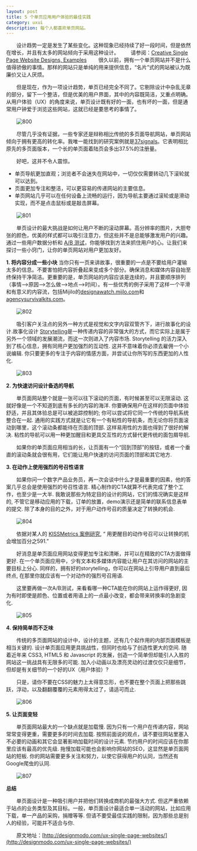 ```yaml
---
layout: post
title: 5 个单页应用用户体验的最佳实践 
category: uxui
description: 每个人都喜欢单页网站。
---
```

　　设计趋势一定是发生了某些变化。这种现象已经持续了好一段时间，但是依然在增长，并且有太多的网站倾向于采用这种设计。
　　请参阅：[Creative Single Page Website Designs, Examples](http://designmodo.com/single-page-websites-examples/)
　　很久以前，拥有一个单页网站并不是什么值得骄傲的事情。那样的网站只是单纯的用来提供信息，“名片”式的网站被认为既廉价又让人厌烦。

　　但是现在，作为一项设计趋势，单页已经完全不同了。它剔除设计中杂乱无章的部分，留下一个整洁，但是优美的用户界面，其中的内容既简洁，又重点明确。从用户体验（UX）的角度来说，单页设计既有好的一面，也有坏的一面，但是通常用户钟爱于浏览这些网站，这就已经是要思考的事情了。

　　![800](/assets/img/800.jpg)

　　尽管几乎没有证据，一些专家还是辩称相比传统的多页面导航网站，单页网站倾向于拥有更高的转化率。我唯一能找到的研究案例就是[37signals](http://signalvnoise.com/posts/2977-behind-the-scenes-highrise-marketing-site-ab-testing-part-1)。它表明相比原先的多页面版本，一个长的单页面着陆页会多出37.5%的注册量。

　　好吧，这并不令人震惊。

+ 单页导航更加直观；浏览者不会迷失在网站中，一切仅仅需要转动几下滚轮就可以达到。
+ 页面更加专注和整洁，可以更容易的传递网站的主要信息。
+ 单页网站几乎可以在任何设备上流畅的运行，因为导航主要通过滚轮或是滑动实现，而不是点击鼠标或是敲击屏幕。

　　![801](/assets/img/801.jpg)

　　单页设计的最大挑战是如何让用户不断的滚动屏幕。高分辨率的图片，大胆夸张的颜色，优美的样式都可以吸引注意力，但这些并不是总能够激发用户的兴趣。通过一些用户数据分析和 [A/B 测试](http://designmodo.com/ab-testing-google-analytics/)，你能够找到方法来抓住用户的心。让我们来探讨一些小窍门，让你的单页网站对用户更加友好。

**1. 将内容分成一些小块**
当你只有一页来讲故事，很重要的一点是不要给用户灌输太多的信息。不要害怕把内容折叠起来变成多个部分。确保消息和媒体内容自始至终保持干净简洁。更重要的是，单页网站的内容应该是连续的，并且要顺序排列（事情—>原因—>怎么做—>地点—>时间）。有一些优秀的例子采用了这样一个平滑和有意义的内容流，包括Mijilo的[designawatch.mijlo.com](http://designawatch.mijlo.com/)和[agencysurvivalkits.com](http://agencysurvivalkits.com/)。

　　![802](/assets/img/802.jpg)

　　吸引客户关注点的另外一种方式是视觉和文字内容双管齐下，进行故事化的设计.故事化设计 [Storytelling](http://blog.bufferapp.com/power-of-story)是一种传递内容的非常强大的方式，而它实际上是属于另外一个领域的发展潮流，而这一次则进入了内容市场. Storytelling 的活力深入到了核心信息，拥有同用户更加强烈的互动性. 这并不意味着你必须去雇佣一个小说编辑. 你只要更多的专注于内容的情感方面，并尝试让你所写的东西更加的人性化.

　　![803](/assets/img/803.jpg)

**2. 为快速访问设计备选的导航**

　　单页面网站整个就是一张可以往下滚动的页面，有时候甚至可以无限滚动. 这就好像是一个不知道到底有多长的内容的海洋. 你要确保用户在这样的页面中体验舒适，并且其体验总是可以被追踪控制的; 你可以尝试将它同一个传统的导航系统整合在一起. 通用的实践方式就是让它有一个有粘性的导航条，而无论你将页面滚动到哪里，这个滚动条都能待在页面的顶部. 这样易用性的方面也得到了很好的解决. 粘性的导航可以用一种更加醒目和更具交互性的方式替代更传统的面包屑导航.

　　如果你的单页面应用相当的长，让页面有一个“回到顶部”的按钮，或者一个垂直的滚动条就会很有用，它们能让用户快速的访问页面的顶部和其它地方.

**3. 在动作上使用强烈的号召性语言**

　　如果你问一个数字产品业务员，再一次会谈中什么才是最重要的因素，他的答案几乎总会是使用强烈的号召性语言. 精心制作的CTA就算不代表完成了整个工作，也至少是一大半. 我敢说那些为特定目的设计的网站，它们的情况确实是这样的, 不管它是移动应用的下载，订单的放置，demo演示还是简单的联系信息表单的提交. 除了本身的目的之外，对于用户动作号召的质量决定了转换的机会.

　　![804](/assets/img/804.jpg)
	
　　依据对某人的  [KISSMetrics 案例研究](http://blog.kissmetrics.com/100-conversion-optimization-case-studies/), “ 用更醒目的动作号召可以让转换的机会增加百分之591.”

　　好消息是单页面应用网站变得更加专注和清晰，并可以在精致的CTA方面做得更好. 在一个单页面应用中，少有文本和多媒体内容能让用户在其访问的网站的主要目标上分心. 同样的，拥有好的storytelling，你可以在网站上引导用户直到最后终点, 在那里你就应该有一个对动作的强烈号召用语.

　　这里要再做一次A/B测试，来看看哪一种CTA能在你的网站上运作得更好, 因为有时即使是颜色、位置或者用语上的一点最小改变，都会带来转换率的急剧变化.

　　![805](/assets/img/805.jpg)

**4. 保持简单而不乏味**

　　传统的多页面网站的设计中，设计的主题，还有几个起作用的内部页面模板是相当关键的. 设计单页面应用更具挑战性，但同时也给与了创造性更大的空间. 随着近年来 CSS3, HTML5 和 Javascript 的发展，创造一个简单但却能引人入胜的网站这一挑战具有无限多的可能. 加入小动画以及漂亮灵动的过渡仅仅只是细节，但却是有关细节的一个好的UX（用户体验）?

　　只是，请你不要在CSS的魅力上太得意忘形，也不要在整个页面上把那些跳跃，浮动，以及翻翻覆覆的元素用得太过了，请适可而止.

　　![806](/assets/img/806.jpg)

**5. 让页面变轻**

　　单页面网站最大的一个缺点就是加载慢. 因为只有一个用户在传递内容，网站常常变得更重，需要更多的时间去加载. 按照前面说的观点，请不要往网站里塞入不必要的动画和其它会显著影响加载时间的设计元素. 节约用户的时间应该在你那里应该有最高的优先级. 拖慢加载可能也会影响你网站的SEO，这显然是单页面网站的短板. 你的网站需要更多关注和努力，以使它获得用户的认同，当然还有Google爬虫的认同.

　　![807](/assets/img/807.jpg)

**总结**

　　单页面设计是一种吸引用户并把他们转换成商机的最强大方式. 但这严重依赖于站点的业务类型及其目标。一般，单页面设计最适合单一活动的网站，比如应用下载，单一产品的采购，捐赠等等. 但请不要受最佳实践的限制，因为那些总是别人的经验，可能并不适合与你.

　　原文地址：[http://designmodo.com/ux-single-page-websites/](http://designmodo.com/ux-single-page-websites/)